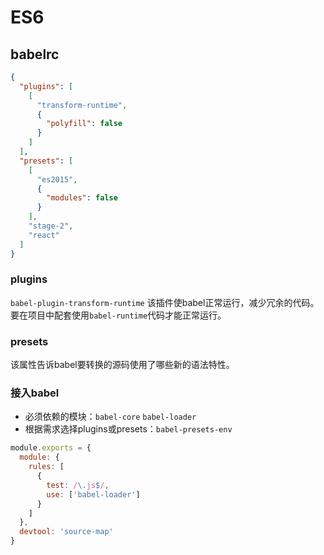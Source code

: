 # ES6

## babelrc

```json
{
  "plugins": [
    [
      "transform-runtime",
      {
        "polyfill": false
      }
    ]
  ],
  "presets": [
    [
      "es2015",
      {
        "modules": false
      }
    ],
    "stage-2",
    "react"
  ]
}
```

### plugins

`babel-plugin-transform-runtime` 该插件使babel正常运行，减少冗余的代码。要在项目中配套使用`babel-runtime`代码才能正常运行。

### presets

该属性告诉babel要转换的源码使用了哪些新的语法特性。

### 接入babel

- 必须依赖的模块：`babel-core` `babel-loader`
- 根据需求选择plugins或presets：`babel-presets-env`

```javascript
module.exports = {
  module: {
    rules: [
      {
        test: /\.js$/,
        use: ['babel-loader']
      }
    ]
  },
  devtool: 'source-map'
}
```